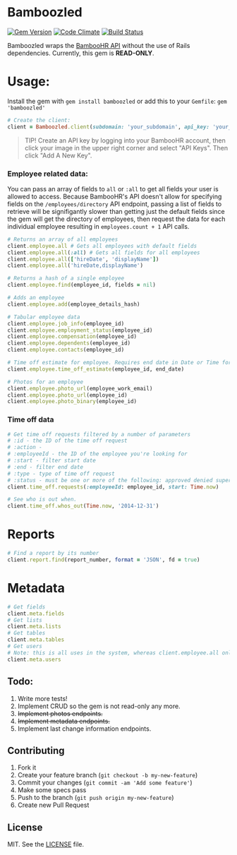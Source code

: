 # Bamboozled

[![Gem Version](https://badge.fury.io/rb/bamboozled.svg)](http://badge.fury.io/rb/bamboozled) [![Code Climate](https://codeclimate.com/github/Skookum/bamboozled.png)](https://codeclimate.com/github/Skookum/bamboozled) [![Build Status](https://travis-ci.org/Skookum/bamboozled.svg?branch=master)](https://travis-ci.org/Skookum/bamboozled)

Bamboozled wraps the [BambooHR API](http://www.bamboohr.com/api/documentation/) without the use of Rails dependencies. Currently, this gem is **READ-ONLY**.

# Usage:

Install the gem with `gem install bamboozled` or add this to your `Gemfile`: `gem 'bamboozled'`

```ruby
# Create the client:
client = Bamboozled.client(subdomain: 'your_subdomain', api_key: 'your_api_key')
```

> TIP! Create an API key by logging into your BambooHR account, then click your image in the upper right corner and select "API Keys". Then click "Add A New Key".

### Employee related data:

You can pass an array of fields to `all` or `:all` to get all fields your user is allowed to access. Because BambooHR's API doesn't allow for specifying fields on the `/employees/directory` API endpoint, passing a list of fields to retrieve will be signifigantly slower than getting just the default fields since the gem will get the directory of employees, then request the data for each individual employee resulting in `employees.count + 1` API calls.

```ruby
# Returns an array of all employees
client.employee.all # Gets all employees with default fields
client.employee.all(:all) # Gets all fields for all employees
client.employee.all(['hireDate', 'displayName'])
client.employee.all('hireDate,displayName')

# Returns a hash of a single employee
client.employee.find(employee_id, fields = nil)

# Adds an employee
client.employee.add(employee_details_hash)

# Tabular employee data
client.employee.job_info(employee_id)
client.employee.employment_status(employee_id)
client.employee.compensation(employee_id)
client.employee.dependents(employee_id)
client.employee.contacts(employee_id)

# Time off estimate for employee. Requires end date in Date or Time format or YY-MM-DD string.
client.employee.time_off_estimate(employee_id, end_date)

# Photos for an employee
client.employee.photo_url(employee_work_email)
client.employee.photo_url(employee_id)
client.employee.photo_binary(employee_id)
```

### Time off data

```ruby
# Get time off requests filtered by a number of parameters
# :id - the ID of the time off request
# :action - 
# :employeeId - the ID of the employee you're looking for
# :start - filter start date
# :end - filter end date
# :type - type of time off request
# :status - must be one or more of the following: approved denied superceded requested canceled
client.time_off.requests(:employeeId: employee_id, start: Time.now)

# See who is out when.
client.time_off.whos_out(Time.now, '2014-12-31')
```

# Reports

```ruby
# Find a report by its number
client.report.find(report_number, format = 'JSON', fd = true)
```

# Metadata

```ruby
# Get fields
client.meta.fields
# Get lists
client.meta.lists
# Get tables
client.meta.tables
# Get users
# Note: this is all uses in the system, whereas client.employee.all only gets active employees
client.meta.users
```

## Todo:

1. Write more tests!
2. Implement CRUD so the gem is not read-only any more.
2. ~~Implement photos endpoints.~~
3. ~~Implement metadata endpoints.~~
4. Implement last change information endpoints.

## Contributing

1. Fork it
2. Create your feature branch (`git checkout -b my-new-feature`)
3. Commit your changes (`git commit -am 'Add some feature'`)
4. Make some specs pass
5. Push to the branch (`git push origin my-new-feature`)
6. Create new Pull Request

## License

MIT. See the [LICENSE](/LICENSE) file.

